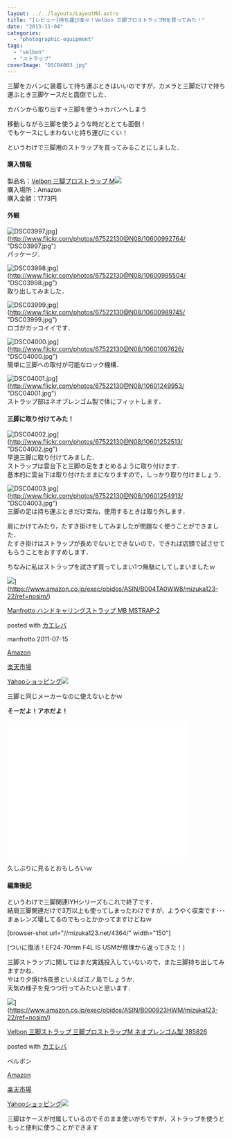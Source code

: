 ```yaml
---
layout: ../../layouts/LayoutMd.astro
title: "[レビュー]持ち運び楽々！Velbon 三脚プロストラップMを買ってみた！"
date: "2013-11-04"
categories: 
  - "photographic-equipment"
tags: 
  - "velbon"
  - "ストラップ"
coverImage: "DSC04003.jpg"
---
```


三脚をカバンに装着して持ち運ぶときはいいのですが，カメラと三脚だけで持ち運ぶとき三脚ケースだと面倒でした．

カバンから取り出す→三脚を使う→カバンへしまう

移動しながら三脚を使うような時だととても面倒！  
でもケースにしまわないと持ち運びにくい！

というわけで三脚用のストラップを買ってみることにしました．

#### 購入情報

製品名：[Velbon 三脚プロストラップ M](http://www.amazon.co.jp/gp/product/B000923HWM/ref=as_li_ss_tl?ie=UTF8&camp=247&creative=7399&creativeASIN=B000923HWM&linkCode=as2&tag=mizuka123-22)![](http://ir-jp.amazon-adsystem.com/e/ir?t=mizuka123-22&l=as2&o=9&a=B000923HWM)  
購入場所：Amazon  
購入金額：1773円

#### 外観

![DSC03997.jpg](/archive/images/10600992764_bbc5ee1a53_b.jpg)](http://www.flickr.com/photos/67522130@N08/10600992764/ "DSC03997.jpg")  
パッケージ．

![DSC03998.jpg](/archive/images/10600995504_c380ff03cd_b.jpg)](http://www.flickr.com/photos/67522130@N08/10600995504/ "DSC03998.jpg")  
取り出してみました．

![DSC03999.jpg](/archive/images/10600989745_d106da9304_b.jpg)](http://www.flickr.com/photos/67522130@N08/10600989745/ "DSC03999.jpg")  
ロゴがカッコイイです．

![DSC04000.jpg](/archive/images/10601007626_8705453cfb_b.jpg)](http://www.flickr.com/photos/67522130@N08/10601007626/ "DSC04000.jpg")  
簡単に三脚への取付が可能なロック機構．

![DSC04001.jpg](/archive/images/10601249953_b9a7e7d078_b.jpg)](http://www.flickr.com/photos/67522130@N08/10601249953/ "DSC04001.jpg")  
ストラップ部はネオプレンゴム製で体にフィットします．

#### 三脚に取り付けてみた！

![DSC04002.jpg](/archive/images/10601252513_26f4cc261b_b.jpg)](http://www.flickr.com/photos/67522130@N08/10601252513/ "DSC04002.jpg")  
早速三脚に取り付けてみました．  
ストラップは雲台下と三脚の足をまとめるように取り付けます．  
基本的に雲台下は取り付けたままになりますので，しっかり取り付けましょう．

![DSC04003.jpg](/archive/images/10601254913_ece83a1c28_b.jpg)](http://www.flickr.com/photos/67522130@N08/10601254913/ "DSC04003.jpg")  
三脚の足は持ち運ぶときだけ束ね，使用するときは取り外します．

肩にかけてみたり，たすき掛けをしてみましたが問題なく使うことができました．  
たすき掛けはストラップが長めでないとできないので，できれば店頭で試させてもらうことをおすすめします．

ちなみに私はストラップを試さず買ってしまい1つ無駄にしてしまいましたｗ

![](/archive/images/21bttqW%2BcLL._SL160_.jpg)](https://www.amazon.co.jp/exec/obidos/ASIN/B004TA0WW8/mizuka123-22/ref=nosim/)

[Manfrotto ハンドキャリングストラップ MB MSTRAP-2](https://www.amazon.co.jp/exec/obidos/ASIN/B004TA0WW8/mizuka123-22/ref=nosim/)

posted with [カエレバ](http://kaereba.com)

manfrotto 2011-07-15

[Amazon](http://www.amazon.co.jp/gp/search?keywords=MB%20MSTRAP-2&__mk_ja_JP=%83J%83%5E%83J%83i&tag=mizuka123-22 "アマゾン")

[楽天市場](http://hb.afl.rakuten.co.jp/hgc/032b53ee.4b34c5ee.0f4a541e.f440145e/?pc=http%3A%2F%2Fsearch.rakuten.co.jp%2Fsearch%2Fmall%2FMB%2520MSTRAP-2%2F-%2Ff.1-p.1-s.1-sf.0-st.A-v.2%3Fx%3D0%26scid%3Daf_ich_link_urltxt%26m%3Dhttp%3A%2F%2Fm.rakuten.co.jp%2F "楽天市場")

[Yahooショッピング![](//ad.jp.ap.valuecommerce.com/servlet/gifbanner?sid=3066752&pid=881990642)](//ck.jp.ap.valuecommerce.com/servlet/referral?sid=3066752&pid=881990642&vc_url=http%3A%2F%2Fshopping.search.yahoo.co.jp%2Fsearch%3FuIv%3Don%26ei%3DUTF-8%26tab_ex%3Dcommerce%26slider%3D0%26va%3DMB%2520MSTRAP-2 "Yahooショッピング")

三脚と同じメーカーなのに使えないとかｗ

**そーだよ！アホだよ！**

<iframe src="//www.youtube.com/embed/dzc_fKqXzYk" height="315" width="420" allowfullscreen frameborder="0"></iframe>

久しぶりに見るとおもしろいｗ

#### 編集後記

というわけで三脚関連IYHシリーズもこれで終了です．  
結局三脚関連だけで3万以上も使ってしまったわけですが，ようやく収束です･･･  
まぁレンズ壊してるのでもっとかかってますけどねｗ

\[browser-shot url="//mizuka123.net/4364/" width="150"\]

[ついに復活！EF24-70mm F4L IS USMが修理から返ってきた！]

三脚ストラップに関してはまだ実践投入していないので，また三脚持ち出してみますかね．  
やはり夕焼け&夜景といえば江ノ島でしょうか．  
天気の様子を見つつ行ってみたいと思います．

![](/archive/images/31VW05H6N6L._SL160_.jpg)](https://www.amazon.co.jp/exec/obidos/ASIN/B000923HWM/mizuka123-22/ref=nosim/)

[Velbon 三脚ストラップ 三脚プロストラップM ネオプレンゴム製 385826](https://www.amazon.co.jp/exec/obidos/ASIN/B000923HWM/mizuka123-22/ref=nosim/)

posted with [カエレバ](http://kaereba.com)

ベルボン

[Amazon](http://www.amazon.co.jp/gp/search?keywords=%83l%83I%83v%83%8C%83%93%83S%83%80%90%BB%20Velbon&__mk_ja_JP=%83J%83%5E%83J%83i&tag=mizuka123-22 "アマゾン")

[楽天市場](http://hb.afl.rakuten.co.jp/hgc/032b53ee.4b34c5ee.0f4a541e.f440145e/?pc=http%3A%2F%2Fsearch.rakuten.co.jp%2Fsearch%2Fmall%2F%25E3%2583%258D%25E3%2582%25AA%25E3%2583%2597%25E3%2583%25AC%25E3%2583%25B3%25E3%2582%25B4%25E3%2583%25A0%25E8%25A3%25BD%2520Velbon%2F-%2Ff.1-p.1-s.1-sf.0-st.A-v.2%3Fx%3D0%26scid%3Daf_ich_link_urltxt%26m%3Dhttp%3A%2F%2Fm.rakuten.co.jp%2F "楽天市場")

[Yahooショッピング![](//ad.jp.ap.valuecommerce.com/servlet/gifbanner?sid=3066752&pid=881990642)](//ck.jp.ap.valuecommerce.com/servlet/referral?sid=3066752&pid=881990642&vc_url=http%3A%2F%2Fshopping.search.yahoo.co.jp%2Fsearch%3FuIv%3Don%26ei%3DUTF-8%26tab_ex%3Dcommerce%26slider%3D0%26va%3D%25E3%2583%258D%25E3%2582%25AA%25E3%2583%2597%25E3%2583%25AC%25E3%2583%25B3%25E3%2582%25B4%25E3%2583%25A0%25E8%25A3%25BD%2520Velbon "Yahooショッピング")

三脚はケースが付属しているのでそのまま使いがちですが，ストラップを使うともっと便利に使うことができます
